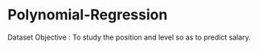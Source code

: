 # Polynomial-Regression

Dataset Objective : To study the position and level so as to predict salary.
